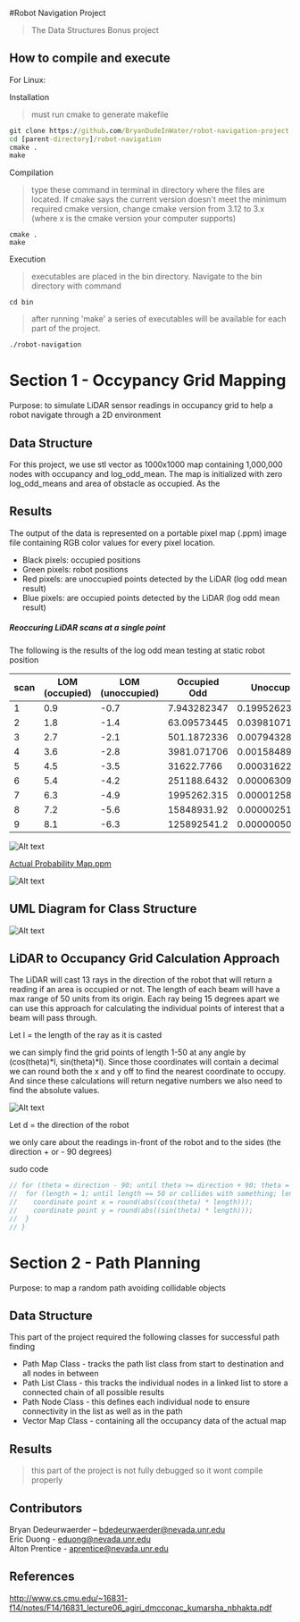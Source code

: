 #Robot Navigation Project
> The Data Structures Bonus project
## How to compile and execute

For Linux:

Installation
> must run cmake to generate makefile

```cmd
git clone https://github.com/BryanDudeInWater/robot-navigation-project.git
cd [parent-directory]/robot-navigation
cmake .
make
```
Compilation
> type these command in terminal in directory where the files are located. If cmake says the current version doesn't meet the minimum required cmake version, change cmake version from 3.12 to 3.x (where x is the cmake version your computer supports)

```
cmake .
make
```

Execution
> executables are placed in the bin directory. Navigate to the bin directory with command

```
cd bin
```

> after running 'make' a series of executables will be available for each part of the project.

```cmd
./robot-navigation
```

# Section 1 - Occypancy Grid Mapping
Purpose: to simulate LiDAR sensor readings in occupancy grid to help a robot navigate through a 2D environment

## Data Structure

For this project, we use stl vector as 1000x1000 map containing 1,000,000 nodes with occupancy and log_odd_mean. The map is initialized with zero log_odd_means and area of obstacle as occupied. As the 

## Results

The output of the data is represented on a portable pixel map (.ppm) image file containing RGB color values for every pixel location.
- Black pixels: occupied positions
- Green pixels: robot positions
- Red pixels: are unoccupied points detected by the LiDAR (log odd mean result)
- Blue pixels: are occupied points detected by the LiDAR (log odd mean result)

##### Reoccuring LiDAR scans at a single point

The following is the results of the log odd mean testing at static robot position

|scan |	LOM (occupied) | LOM (unoccupied) | Occupied Odd | Unoccupied Odd |
|-----|----------------|------------------|--------------|----------------|
| 1	  | 0.9	           | -0.7             |	7.943282347  | 	0.1995262315  |
| 2	  | 1.8	           | -1.4             |	63.09573445  |	0.03981071706 | 
| 3	  | 2.7	           | -2.1             |	501.1872336  |	0.007943282347|
| 4	  | 3.6	           | -2.8             |	3981.071706  |	0.001584893192|
| 5	  | 4.5            |	-3.5          |	31622.7766   |	0.000316227766|
| 6	  | 5.4            |	-4.2          |	251188.6432  |	0.00006309573445|
| 7	  | 6.3            |	-4.9          |1995262.315	 |0.00001258925412|
| 8   | 7.2            |	-5.6          |	15848931.92	 |0.000002511886432|
| 9	  | 8.1            |	-6.3          |	125892541.2	 |0.0000005011872336|

![Alt text](OccupancyResults.png?raw=true "Occupancy Results")

<a href="probability-map.ppm" download="probability-map.ppm">Actual Probability Map.ppm</a>

![Alt text](Probability-map.png?raw=true "Probability Map")

## UML Diagram for Class Structure

![Alt text](OccupancyGridMappingUML.png?raw=true "Occupancy Grid Mapping Class UML")

## LiDAR to Occupancy Grid Calculation Approach

The LiDAR will cast 13 rays in the direction of the robot that will return a reading if an area is occupied or not. The length of each beam will have a max range of 50 units from its origin. Each ray being 15 degrees apart we can use this approach for calculating the individual points of interest that a beam will pass through.

Let l = the length of the ray as it is casted

we can simply find the grid points of length 1-50 at any angle by (cos(theta)*l, sin(theta)*l). Since those coordinates will contain a decimal we can round both the x and y off to find the nearest coordinate to occupy. And since these calculations will return negative numbers we also need to find the absolute values.

![Alt text](Calculations.png?raw=true "Calculations")

Let d = the direction of the robot

we only care about the readings in-front of the robot and to the sides (the direction + or - 90 degrees)

sudo code

```cpp
// for (theta = direction - 90; until theta >= direction + 90; theta = theta + 15 ) {
//  for (length = 1; until length == 50 or collides with something; length++) {
//    coordinate point x = round(abs((cos(theta) * length)));
//    coordinate point y = round(abs((sin(theta) * length)));
//  }
// }
```

# Section 2 - Path Planning
Purpose: to map a random path avoiding collidable objects

## Data Structure
This part of the project required the following classes for successful path finding
- Path Map Class - tracks the path list class from start to destination and all nodes in between
- Path List Class - this tracks the individual nodes in a linked list to store a connected chain of all possible results
- Path Node Class - this defines each individual node to ensure connectivity in the list as well as in the path
- Vector Map Class - containing all the occupancy data of the actual map

## Results

> this part of the project is not fully debugged so it wont compile properly

## Contributors
Bryan Dedeurwaerder – bdedeurwaerder@nevada.unr.edu  
Eric Duong - eduong@nevada.unr.edu  
Alton Prentice - aprentice@nevada.unr.edu  

## References

http://www.cs.cmu.edu/~16831-f14/notes/F14/16831_lecture06_agiri_dmcconac_kumarsha_nbhakta.pdf
